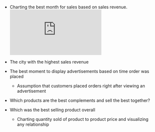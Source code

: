 - Charting the best month for sales based on sales revenue.
![](https://sohaib3000.github.io/SalesAnalysis/Charting_Monthly_Sales.html)

- The city with the highest sales revenue
- The best moment to display advertisements based on time order was placed
   * Assumption that customers placed orders right after viewing an advertisement
- Which products are the best complements and sell the best together?
- Which was the best selling product overall
    * Charting quantity sold of product to product price and visualizing any relationship
